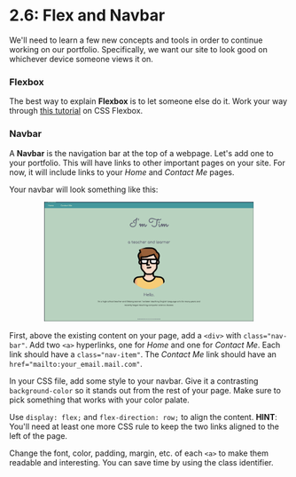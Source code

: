 # 2.6: Flex and Navbar

We'll need to learn a few new concepts and tools in order to continue working on our portfolio. Specifically, we want our site to look good on whichever device someone views it on.

### Flexbox

The best way to explain __Flexbox__ is to let someone else do it. Work your way through [this tutorial](https://internetingishard.com/html-and-css/flexbox/) on CSS Flexbox.

### Navbar

A __Navbar__ is the navigation bar at the top of a webpage. Let's add one to your portfolio. This will have links to other important pages on your site. For now, it will include links to your _Home_ and _Contact Me_ pages.

Your navbar will look something like this:

<p align="center"> 
<img src="https://github.com/hoffmantim/Web_Dev_Curriculum/blob/master/Unit_2_CSS/images/CSS_Navbar.png?raw=true" style="width: 75%;" > </p>


First, above the existing content on your page, add a `<div>` with `class="nav-bar"`. Add two `<a>` hyperlinks, one for _Home_ and one for _Contact Me_. Each link should have a `class="nav-item"`. The _Contact Me_ link should have an `href="mailto:your_email.mail.com"`.

In your CSS file, add some style to your navbar. Give it a contrasting `background-color` so it stands out from the rest of your page. Make sure to pick something that works with your color palate. 

Use `display: flex;` and `flex-direction: row;` to align the content. __HINT__: You'll need at least one more CSS rule to keep the two links aligned to the left of the page.

Change the font, color, padding, margin, etc. of each `<a>` to make them readable and interesting. You can save time by using the class identifier.
